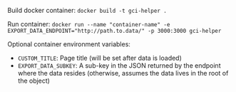 Build docker container: `docker build -t gci-helper .`

Run container: `docker run --name "container-name" -e EXPORT_DATA_ENDPOINT="http://path.to.data/" -p 3000:3000 gci-helper`

Optional container environment variables:

* `CUSTOM_TITLE`: Page title (will be set after data is loaded)
* `EXPORT_DATA_SUBKEY`: A sub-key in the JSON returned by the endpoint where the data resides (otherwise, assumes the data lives in the root of the object)
